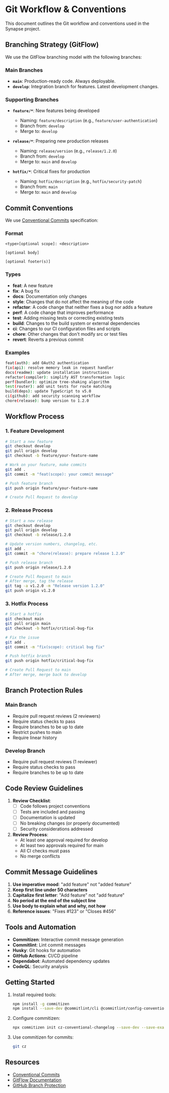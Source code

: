 # Git Workflow & Conventions

This document outlines the Git workflow and conventions used in the Synapse project.

## Branching Strategy (GitFlow)

We use the GitFlow branching model with the following branches:

### Main Branches

- **`main`**: Production-ready code. Always deployable.
- **`develop`**: Integration branch for features. Latest development changes.

### Supporting Branches

- **`feature/*`**: New features being developed
  - Naming: `feature/description` (e.g., `feature/user-authentication`)
  - Branch from: `develop`
  - Merge to: `develop`

- **`release/*`**: Preparing new production releases
  - Naming: `release/version` (e.g., `release/1.2.0`)
  - Branch from: `develop`
  - Merge to: `main` and `develop`

- **`hotfix/*`**: Critical fixes for production
  - Naming: `hotfix/description` (e.g., `hotfix/security-patch`)
  - Branch from: `main`
  - Merge to: `main` and `develop`

## Commit Conventions

We use [Conventional Commits](https://www.conventionalcommits.org/) specification:

### Format
```
<type>[optional scope]: <description>

[optional body]

[optional footer(s)]
```

### Types
- **feat**: A new feature
- **fix**: A bug fix
- **docs**: Documentation only changes
- **style**: Changes that do not affect the meaning of the code
- **refactor**: A code change that neither fixes a bug nor adds a feature
- **perf**: A code change that improves performance
- **test**: Adding missing tests or correcting existing tests
- **build**: Changes to the build system or external dependencies
- **ci**: Changes to our CI configuration files and scripts
- **chore**: Other changes that don't modify src or test files
- **revert**: Reverts a previous commit

### Examples
```bash
feat(auth): add OAuth2 authentication
fix(api): resolve memory leak in request handler
docs(readme): update installation instructions
refactor(compiler): simplify AST transformation logic
perf(bundler): optimize tree-shaking algorithm
test(router): add unit tests for route matching
build(deps): update TypeScript to v5.0
ci(github): add security scanning workflow
chore(release): bump version to 1.2.0
```

## Workflow Process

### 1. Feature Development

```bash
# Start a new feature
git checkout develop
git pull origin develop
git checkout -b feature/your-feature-name

# Work on your feature, make commits
git add .
git commit -m "feat(scope): your commit message"

# Push feature branch
git push origin feature/your-feature-name

# Create Pull Request to develop
```

### 2. Release Process

```bash
# Start a new release
git checkout develop
git pull origin develop
git checkout -b release/1.2.0

# Update version numbers, changelog, etc.
git add .
git commit -m "chore(release): prepare release 1.2.0"

# Push release branch
git push origin release/1.2.0

# Create Pull Request to main
# After merge, tag the release
git tag -a v1.2.0 -m "Release version 1.2.0"
git push origin v1.2.0
```

### 3. Hotfix Process

```bash
# Start a hotfix
git checkout main
git pull origin main
git checkout -b hotfix/critical-bug-fix

# Fix the issue
git add .
git commit -m "fix(scope): critical bug fix"

# Push hotfix branch
git push origin hotfix/critical-bug-fix

# Create Pull Request to main
# After merge, merge back to develop
```

## Branch Protection Rules

### Main Branch
- Require pull request reviews (2 reviewers)
- Require status checks to pass
- Require branches to be up to date
- Restrict pushes to main
- Require linear history

### Develop Branch
- Require pull request reviews (1 reviewer)
- Require status checks to pass
- Require branches to be up to date

## Code Review Guidelines

1. **Review Checklist**:
   - [ ] Code follows project conventions
   - [ ] Tests are included and passing
   - [ ] Documentation is updated
   - [ ] No breaking changes (or properly documented)
   - [ ] Security considerations addressed

2. **Review Process**:
   - At least one approval required for develop
   - At least two approvals required for main
   - All CI checks must pass
   - No merge conflicts

## Commit Message Guidelines

1. **Use imperative mood**: "add feature" not "added feature"
2. **Keep first line under 50 characters**
3. **Capitalize first letter**: "Add feature" not "add feature"
4. **No period at the end of the subject line**
5. **Use body to explain what and why, not how**
6. **Reference issues**: "Fixes #123" or "Closes #456"

## Tools and Automation

- **Commitizen**: Interactive commit message generation
- **Commitlint**: Lint commit messages
- **Husky**: Git hooks for automation
- **GitHub Actions**: CI/CD pipeline
- **Dependabot**: Automated dependency updates
- **CodeQL**: Security analysis

## Getting Started

1. Install required tools:
   ```bash
   npm install -g commitizen
   npm install --save-dev @commitlint/cli @commitlint/config-conventional husky
   ```

2. Configure commitizen:
   ```bash
   npx commitizen init cz-conventional-changelog --save-dev --save-exact
   ```

3. Use commitizen for commits:
   ```bash
   git cz
   ```

## Resources

- [Conventional Commits](https://www.conventionalcommits.org/)
- [GitFlow Documentation](https://nvie.com/posts/a-successful-git-branching-model/)
- [GitHub Branch Protection](https://docs.github.com/en/repositories/configuring-branches-and-merges-in-your-repository/defining-the-mergeability-of-pull-requests/about-protected-branches)